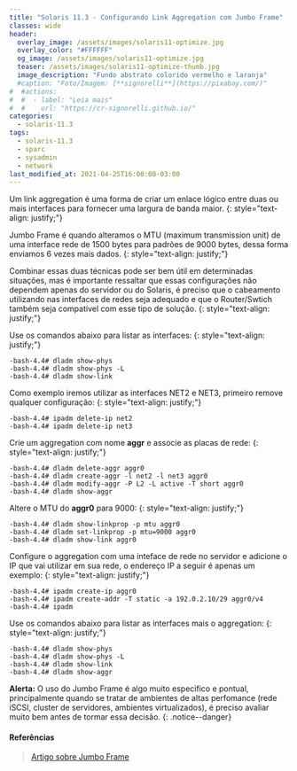 ```yaml
---
title: "Solaris 11.3 - Configurando Link Aggregation com Jumbo Frame"
classes: wide
header:
  overlay_image: /assets/images/solaris11-optimize.jpg
  overlay_color: "#FFFFFF"
  og_image: /assets/images/solaris11-optimize.jpg
  teaser: /assets/images/solaris11-optimize-thumb.jpg
  image_description: "Fundo abstrato colorido vermelho e laranja"
  #caption: "Foto/Imagem: [**signorelli**](https://pixabay.com/)"
#  #actions:
#  #  - label: "Leia mais"
#  #    url: "https://cr-signorelli.github.io/"
categories:
  - solaris-11.3
tags:
  - solaris-11.3
  - sparc
  - sysadmin
  - network
last_modified_at: 2021-04-25T16:00:00-03:00
---
```


Um link aggregation é uma forma de criar um enlace lógico entre duas ou mais interfaces para fornecer uma largura de banda maior.
{: style="text-align: justify;"}

Jumbo Frame é quando alteramos o MTU (maximum transmission unit) de uma interface rede de 1500 bytes para padrões de 9000 bytes, dessa forma enviamos 6 vezes mais dados.
{: style="text-align: justify;"}

Combinar essas duas técnicas pode ser bem útil em determinadas situações, mas é importante ressaltar que essas configurações não dependem apenas do servidor ou do Solaris, é preciso que o cabeamento utilizando nas interfaces de redes seja adequado e que o Router/Swtich também seja compatível com esse tipo de solução.
{: style="text-align: justify;"}

Use os comandos abaixo para listar as interfaces:
{: style="text-align: justify;"}

```console
-bash-4.4# dladm show-phys
-bash-4.4# dladm show-phys -L
-bash-4.4# dladm show-link
```

Como exemplo iremos utilizar as interfaces NET2 e NET3, primeiro remove qualquer configuração:
{: style="text-align: justify;"}

```console
-bash-4.4# ipadm delete-ip net2
-bash-4.4# ipadm delete-ip net3
```

Crie um aggregation com nome **aggr** e associe as placas de rede:
{: style="text-align: justify;"}

```console
-bash-4.4# dladm delete-aggr aggr0
-bash-4.4# dladm create-aggr -l net2 -l net3 aggr0
-bash-4.4# dladm modify-aggr -P L2 -L active -T short aggr0
-bash-4.4# dladm show-aggr
```

Altere o MTU do **aggr0** para 9000:
{: style="text-align: justify;"}

```console
-bash-4.4# dladm show-linkprop -p mtu aggr0
-bash-4.4# dladm set-linkprop -p mtu=9000 aggr0
-bash-4.4# dladm show-link aggr0
```

Configure o aggregation com uma inteface de rede no servidor e adicione o IP que vai utilizar em sua rede, o endereço IP a seguir é apenas um exemplo:
{: style="text-align: justify;"}

```console
-bash-4.4# ipadm create-ip aggr0
-bash-4.4# ipadm create-addr -T static -a 192.0.2.10/29 aggr0/v4
-bash-4.4# ipadm 
```

Use os comandos abaixo para listar as interfaces mais o aggregation:
{: style="text-align: justify;"}

```console
-bash-4.4# dladm show-phys
-bash-4.4# dladm show-phys -L
-bash-4.4# dladm show-link
-bash-4.4# dladm show-aggr
```

**Alerta:** O uso do Jumbo Frame é algo muito especifico e pontual, principalmente quando se tratar de ambientes de altas perfomance (rede iSCSI, cluster de servidores, ambientes virtualizados), é preciso avaliar muito bem antes de tormar essa decisão.
{: .notice--danger}

#### Referências

> [Artigo sobre Jumbo Frame](https://skymonitor.com/pt/o-que-sao-jumbo-frames/)